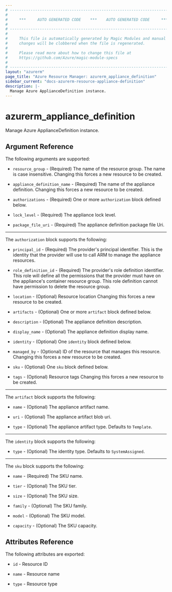 ```yaml
---
# ----------------------------------------------------------------------------
#
#     ***     AUTO GENERATED CODE    ***    AUTO GENERATED CODE     ***
#
# ----------------------------------------------------------------------------
#
#     This file is automatically generated by Magic Modules and manual
#     changes will be clobbered when the file is regenerated.
#
#     Please read more about how to change this file at
#     https://github.com/Azure/magic-module-specs
#
# ----------------------------------------------------------------------------
layout: "azurerm"
page_title: "Azure Resource Manager: azurerm_appliance_definition"
sidebar_current: "docs-azurerm-resource-appliance-definition"
description: |-
  Manage Azure ApplianceDefinition instance.
---
```


# azurerm_appliance_definition

Manage Azure ApplianceDefinition instance.


## Argument Reference

The following arguments are supported:

* `resource_group` - (Required) The name of the resource group. The name is case insensitive. Changing this forces a new resource to be created.

* `appliance_definition_name` - (Required) The name of the appliance definition. Changing this forces a new resource to be created.

* `authorizations` - (Required) One or more `authorization` block defined below.

* `lock_level` - (Required) The appliance lock level.

* `package_file_uri` - (Required) The appliance definition package file Uri.

---

The `authorization` block supports the following:

* `principal_id` - (Required) The provider's principal identifier. This is the identity that the provider will use to call ARM to manage the appliance resources.

* `role_definition_id` - (Required) The provider's role definition identifier. This role will define all the permissions that the provider must have on the appliance's container resource group. This role definition cannot have permission to delete the resource group.

* `location` - (Optional) Resource location Changing this forces a new resource to be created.

* `artifacts` - (Optional) One or more `artifact` block defined below.

* `description` - (Optional) The appliance definition description.

* `display_name` - (Optional) The appliance definition display name.

* `identity` - (Optional) One `identity` block defined below.

* `managed_by` - (Optional) ID of the resource that manages this resource. Changing this forces a new resource to be created.

* `sku` - (Optional) One `sku` block defined below.

* `tags` - (Optional) Resource tags Changing this forces a new resource to be created.

---

The `artifact` block supports the following:

* `name` - (Optional) The appliance artifact name.

* `uri` - (Optional) The appliance artifact blob uri.

* `type` - (Optional) The appliance artifact type. Defaults to `Template`.

---

The `identity` block supports the following:

* `type` - (Optional) The identity type. Defaults to `SystemAssigned`.

---

The `sku` block supports the following:

* `name` - (Required) The SKU name.

* `tier` - (Optional) The SKU tier.

* `size` - (Optional) The SKU size.

* `family` - (Optional) The SKU family.

* `model` - (Optional) The SKU model.

* `capacity` - (Optional) The SKU capacity.

## Attributes Reference

The following attributes are exported:

* `id` - Resource ID

* `name` - Resource name

* `type` - Resource type
